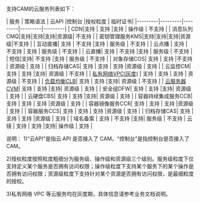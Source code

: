 支持CAM的云服务列表如下：

| 服务  | 策略语法 | 云API |控制台  |授权粒度 | 临时证书|
|---------|---------|---------|---------|---------|
| CDN|支持 | 支持 |支持 |  操作级 | 不支持 |
| 消息队列CMQ|支持|支持|支持|资源级| 不支持 |
| 密钥管理服务KMS|支持|支持|支持|资源级|不支持 |
| 互动直播| 支持 | 不支持 |支持 |  服务级 | 不支持 |
| 云点播 | 支持 | 不支持 | 支持 | 服务级 | 不支持 |
| 云直播| 支持 | 不支持 |支持  | 服务级 | 不支持 |
| 短信|支持| 不支持 |支持 | 服务级 | 不支持 |
| 对象存储COS| 支持 | 支持 |不支持 | 资源级 | 支持 |
| 归档存储CAS| 支持 | 支持  | 支持  |资源级 | 支持 |
| 云监控CM| 支持 | 支持  |支持| 资源级 | 不支持 |
| [私有网络VPC(灰度)](https://cloud.tencent.com/document/product/215/9510) |  支持 | 支持  | 支持 | 资源级 | 不支持 |
| [负载均衡CLB](https://cloud.tencent.com/document/product/214/9779)| 支持 | 支持  |支持| 资源级 | 不支持 |
| [云服务器CVM](https://cloud.tencent.com/document/product/213/10314)| 支持 | 支持  |支持| 资源级 | 支持 |
| 安全组DFW| 支持 | 支持  |支持| 资源级 | 支持 |
| 云硬盘CBS| 支持 | 支持  |支持| 资源级 | 支持 |
| 容器持续集成服务CCB| 支持 | 支持  | 支持  |资源级 | 支持 |
| 容器镜像服务CCR| 支持 | 支持  | 支持  |资源级 | 支持 |
| 容器服务CCS| 支持 | 支持  | 支持  |资源级 | 支持 |
| 归档存储CAS| 支持 | 支持  | 支持  |资源级 | 支持 |
| 域名备案 | 支持 | 不支持  |支持| 服务级 | 不支持 
| 云镜 | 支持 | 支持  |支持| 操作级 | 支持 |

说明：
1)“云API”是指云 API 是否接入了 CAM，“控制台”是指控制台是否接入了 CAM。 

2)授权粒度按照粒度粗细分为服务级、操作级和资源级三个级别。服务级粒度下仅支持定义某个服务是否拥有访问权限；操作级粒度下支持某个服务下的某个操作是否拥有访问权限；资源级粒度下支持针对某个资源是否拥有访问权限，是最细粒度的授权。

3)私有网络 VPC 等云服务均在灰度期，具体信息请参考业务文档说明。

